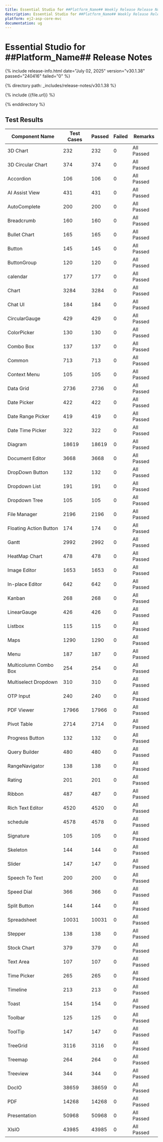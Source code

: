 ```yaml
---
title: Essential Studio for ##Platform_Name## Weekly Release Release Notes  
description: Essential Studio for ##Platform_Name## Weekly Release Release Notes  
platform: ej2-asp-core-mvc
documentation: ug
---
```


# Essential Studio for ##Platform_Name##  Release Notes  

{% include release-info.html date="July 02, 2025"  version="v30.1.38" passed="240416" failed="0" %}

{% directory path: _includes/release-notes/v30.1.38 %}

{% include {{file.url}} %}

{% enddirectory %}

## Test Results

| Component Name | Test Cases | Passed | Failed | Remarks |
|---------------|------------|--------|--------|---------|
| 3D Chart | 232 | 232 | 0 | All Passed |
| 3D Circular Chart | 374 | 374 | 0 | All Passed |
| Accordion | 106 | 106 | 0 | All Passed |
| AI Assist View | 431 | 431 | 0 | All Passed |
| AutoComplete | 200 | 200 | 0 | All Passed |
| Breadcrumb | 160 | 160 | 0 | All Passed |
| Bullet Chart | 165 | 165 | 0 | All Passed |
| Button | 145 | 145 | 0 | All Passed |
| ButtonGroup | 120 | 120 | 0 | All Passed |
| calendar | 177 | 177 | 0 | All Passed |
| Chart | 3284 | 3284 | 0 | All Passed |
| Chat UI | 184 | 184 | 0 | All Passed |
| CircularGauge | 429 | 429 | 0 | All Passed |
| ColorPicker | 130 | 130 | 0 | All Passed |
| Combo Box | 137 | 137 | 0 | All Passed |
| Common | 713 | 713 | 0 | All Passed |
| Context Menu | 105 | 105 | 0 | All Passed |
| Data Grid | 2736 | 2736 | 0 | All Passed |
| Date Picker | 422 | 422 | 0 | All Passed |
| Date Range Picker | 419 | 419 | 0 | All Passed |
| Date Time Picker | 322 | 322 | 0 | All Passed |
| Diagram | 18619 | 18619 | 0 | All Passed |
| Document Editor | 3668 | 3668 | 0 | All Passed |
| DropDown Button | 132 | 132 | 0 | All Passed |
| Dropdown List | 191 | 191 | 0 | All Passed |
| Dropdown Tree | 105 | 105 | 0 | All Passed |
| File Manager | 2196 | 2196 | 0 | All Passed |
| Floating Action Button | 174 | 174 | 0 | All Passed |
| Gantt | 2992 | 2992 | 0 | All Passed |
| HeatMap Chart | 478 | 478 | 0 | All Passed |
| Image Editor | 1653 | 1653 | 0 | All Passed |
| In-place Editor | 642 | 642 | 0 | All Passed |
| Kanban | 268 | 268 | 0 | All Passed |
| LinearGauge | 426 | 426 | 0 | All Passed |
| Listbox | 115 | 115 | 0 | All Passed |
| Maps | 1290 | 1290 | 0 | All Passed |
| Menu | 187 | 187 | 0 | All Passed |
| Multicolumn Combo Box | 254 | 254 | 0 | All Passed |
| Multiselect Dropdown | 310 | 310 | 0 | All Passed |
| OTP Input | 240 | 240 | 0 | All Passed |
| PDF Viewer | 17966 | 17966 | 0 | All Passed |
| Pivot Table | 2714 | 2714 | 0 | All Passed |
| Progress Button | 132 | 132 | 0 | All Passed |
| Query Builder | 480 | 480 | 0 | All Passed |
| RangeNavigator | 138 | 138 | 0 | All Passed |
| Rating | 201 | 201 | 0 | All Passed |
| Ribbon | 487 | 487 | 0 | All Passed |
| Rich Text Editor | 4520 | 4520 | 0 | All Passed |
| schedule | 4578 | 4578 | 0 | All Passed |
| Signature | 105 | 105 | 0 | All Passed |
| Skeleton | 144 | 144 | 0 | All Passed |
| Slider | 147 | 147 | 0 | All Passed |
| Speech To Text | 200 | 200 | 0 | All Passed |
| Speed Dial | 366 | 366 | 0 | All Passed |
| Split Button | 144 | 144 | 0 | All Passed |
| Spreadsheet | 10031 | 10031 | 0 | All Passed |
| Stepper | 138 | 138 | 0 | All Passed |
| Stock Chart | 379 | 379 | 0 | All Passed |
| Text Area | 107 | 107 | 0 | All Passed |
| Time Picker | 265 | 265 | 0 | All Passed |
| Timeline | 213 | 213 | 0 | All Passed |
| Toast | 154 | 154 | 0 | All Passed |
| Toolbar | 125 | 125 | 0 | All Passed |
| ToolTip | 147 | 147 | 0 | All Passed |
| TreeGrid | 3116 | 3116 | 0 | All Passed |
| Treemap | 264 | 264 | 0 | All Passed |
| Treeview | 344 | 344 | 0 | All Passed |
| DocIO | 38659 | 38659 | 0 | All Passed |
| PDF | 14268 | 14268 | 0 | All Passed |
| Presentation | 50968 | 50968 | 0 | All Passed |
| XlsIO | 43985 | 43985 | 0 | All Passed |